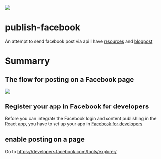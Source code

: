 <img src="https://miro.medium.com/max/700/1*_HgkiugbCCUrA73ebUsZPA.jpeg" >

# publish-facebook
An attempt to send facebook post via api
I have [resources](https://developers.facebook.com/docs/pages/publishing/) and [blogpost](https://medium.com/swlh/how-to-post-on-your-facebook-page-with-the-graph-api-701b2a79b056)
# Summarry
## The flow for posting on a Facebook page

<img src="https://miro.medium.com/max/463/1*KtfPxGUh9NqzBZsTn9pjBw.png" >

## Register your app in Facebook for developers
Before you can integrate the Facebook login and content publishing in the React app, you have to set up your app in [Facebook for developers](https://developers.facebook.com/)

## enable posting on a page
Go to https://developers.facebook.com/tools/explorer/
